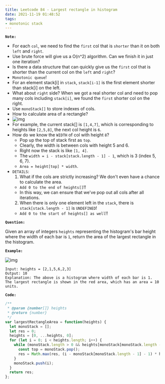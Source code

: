 ```yaml
---
title: Leetcode 84 - Largest rectangle in histogram
date: 2021-11-19 01:48:52
tags:
- monotonic stack
---
```

**`Note:`**
- For each `col`, we need to find the `first` col that is `shorter` than it on both `left` and `right`.
- Use brute force will give us a O(n^2) algorithm. Can we finish it in just one iteration?
- Is there a data structure that can quickly give us the `first` col that is shorter than the current col on the `left` and `right`?
- `Monotonic queue`!
- For an element stack[i] in `stack`, `stack[i-1]` is the first element shorter than stack[i] on the left.
- What about `right` side? When we got a real shorter col and need to pop many cols including `stack[i]`, we found the `first` shorter col on the right.
- Use `monoStack[]` to store indexes of cols.
- How to calculate area of a rectangle? 
- ![img](https://i.imgur.com/F06LfeN.png)
- For example, the current stack[] is `[1,4,7]`, which is corresponding to heights like `[2,5,8]`, the next col height is `6`.
- How do we know the `WIDTH` of col with height `8`?
  - Pop up the top of stack first as `top`.
  - Clearly, the width is between cols with height 5 and 6.
  - Right now the stack is like `[1, 4]`.
  - The `width = i - stack[stack.length - 1] - 1`, which is 3 (index 5, 6, 7).
  - `Area = height[top] * width`. 
- `DETAILS`:
  1. What if the cols are strictly increasing? We don't even have a chance to calculate the area.
    - `Add 0 to the end of heights[]`!!
    - In this way, we can ensure that we've pop out all cols after all iterations.
  2. When there is only one element left in the `stack`, there is `stack[stack.length - 1]` is `UNDEFINED`!
    - `Add 0 to the start of heights[] as well`!!

**`Question:`**

Given an array of integers `heights` representing the histogram's bar height where the width of each bar is `1`, return the area of the largest rectangle in the histogram.

**`Example:`**

![img](https://assets.leetcode.com/uploads/2021/01/04/histogram.jpg)
```
Input: heights = [2,1,5,6,2,3]
Output: 10
Explanation: The above is a histogram where width of each bar is 1.
The largest rectangle is shown in the red area, which has an area = 10 units.
```

**`Code:`**
```javascript
/**
 * @param {number[]} heights
 * @return {number}
 */
var largestRectangleArea = function(heights) {
  let monoStack = [];
  let res = 0;
  heights = [0, ...heights, 0];
  for (let i = 0; i < heights.length; i++) {
    while (monoStack.length > 0 && heights[monoStack[monoStack.length - 1]] > heights[i]) {
      const top = monoStack.pop();
      res = Math.max(res, (i - monoStack[monoStack.length - 1] - 1) * heights[top]);
    }
    monoStack.push(i);
  }
  return res;
};
```